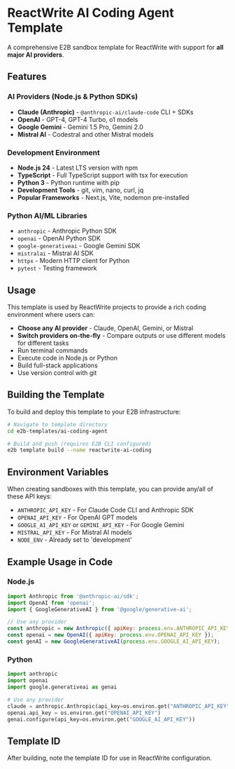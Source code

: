 # ReactWrite AI Coding Agent Template

A comprehensive E2B sandbox template for ReactWrite with support for **all major AI providers**.

## Features

### AI Providers (Node.js & Python SDKs)
- **Claude (Anthropic)** - `@anthropic-ai/claude-code` CLI + SDKs
- **OpenAI** - GPT-4, GPT-4 Turbo, o1 models
- **Google Gemini** - Gemini 1.5 Pro, Gemini 2.0
- **Mistral AI** - Codestral and other Mistral models

### Development Environment
- **Node.js 24** - Latest LTS version with npm
- **TypeScript** - Full TypeScript support with tsx for execution
- **Python 3** - Python runtime with pip
- **Development Tools** - git, vim, nano, curl, jq
- **Popular Frameworks** - Next.js, Vite, nodemon pre-installed

### Python AI/ML Libraries
- `anthropic` - Anthropic Python SDK
- `openai` - OpenAI Python SDK
- `google-generativeai` - Google Gemini SDK
- `mistralai` - Mistral AI SDK
- `httpx` - Modern HTTP client for Python
- `pytest` - Testing framework

## Usage

This template is used by ReactWrite projects to provide a rich coding environment where users can:
- **Choose any AI provider** - Claude, OpenAI, Gemini, or Mistral
- **Switch providers on-the-fly** - Compare outputs or use different models for different tasks
- Run terminal commands
- Execute code in Node.js or Python
- Build full-stack applications
- Use version control with git

## Building the Template

To build and deploy this template to your E2B infrastructure:

```bash
# Navigate to template directory
cd e2b-templates/ai-coding-agent

# Build and push (requires E2B CLI configured)
e2b template build --name reactwrite-ai-coding
```

## Environment Variables

When creating sandboxes with this template, you can provide any/all of these API keys:

- `ANTHROPIC_API_KEY` - For Claude Code CLI and Anthropic SDK
- `OPENAI_API_KEY` - For OpenAI GPT models
- `GOOGLE_AI_API_KEY` or `GEMINI_API_KEY` - For Google Gemini
- `MISTRAL_API_KEY` - For Mistral AI models
- `NODE_ENV` - Already set to 'development'

## Example Usage in Code

### Node.js
```javascript
import Anthropic from '@anthropic-ai/sdk';
import OpenAI from 'openai';
import { GoogleGenerativeAI } from '@google/generative-ai';

// Use any provider
const anthropic = new Anthropic({ apiKey: process.env.ANTHROPIC_API_KEY });
const openai = new OpenAI({ apiKey: process.env.OPENAI_API_KEY });
const genAI = new GoogleGenerativeAI(process.env.GOOGLE_AI_API_KEY);
```

### Python
```python
import anthropic
import openai
import google.generativeai as genai

# Use any provider
claude = anthropic.Anthropic(api_key=os.environ.get("ANTHROPIC_API_KEY"))
openai.api_key = os.environ.get("OPENAI_API_KEY")
genai.configure(api_key=os.environ.get("GOOGLE_AI_API_KEY"))
```

## Template ID

After building, note the template ID for use in ReactWrite configuration.

